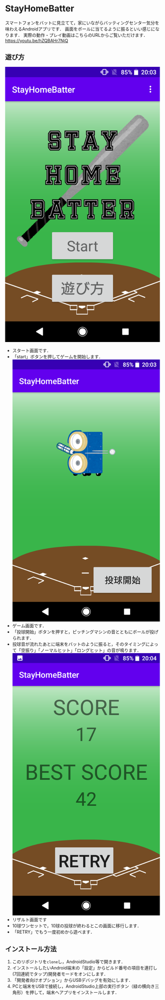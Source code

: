 # StayHomeBatter
スマートフォンをバットに見立てて，家にいながらバッティングセンター気分を味わえるAndroidアプリです．
画面をボールに当てるように振るといい感じになります．
実際の動作・プレイ動画はこちらのURLからご覧いただけます．
https://youtu.be/hZQBAHr7NjQ

## 遊び方
![スタート画面](pic/start.png)
- スタート画面です．
- 「start」ボタンを押してゲームを開始します．
![ゲーム画面](pic/game.png)
- ゲーム画面です．
- 「投球開始」ボタンを押すと，ピッチングマシンの音とともにボールが投げられます．
- 投球音が流れたあとに端末をバットのように振ると，そのタイミングによって「空振り」「ノーマルヒット」「ロングヒット」の音が鳴ります．
![リザルト画面](pic/result.png)
- リザルト画面です
- 10球ワンセットで，10球の投球が終わるとこの画面に移行します．
- 「RETRY」でもう一度初めから遊べます．

## インストール方法
1. このリポジトリを```clone```し，AndroidStudio等で開きます．
1. インストールしたいAndroid端末の「設定」からビルド番号の項目を連打し(7回連続でタップ)開発者モードをオンにします．
1. 「開発者向けオプション」からUSBデバッグを有効にします．
1. PCと端末をUSBで接続し，AndroidStudio上部の実行ボタン（緑の横向き三角形）を押して，端末へアプリをインストールします．
